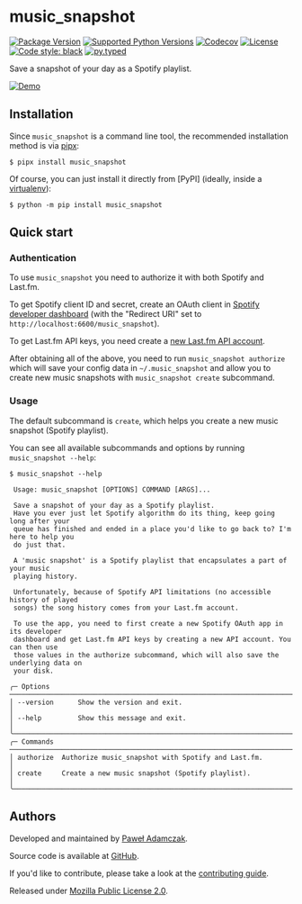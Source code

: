 # music_snapshot
[![Package Version](https://img.shields.io/pypi/v/music_snapshot)][pypi music_snapshot]
[![Supported Python Versions](https://img.shields.io/pypi/pyversions/music_snapshot)][pypi music_snapshot]
[![Codecov](https://img.shields.io/codecov/c/github/pawelad/music_snapshot)][codecov music_snapshot]
[![License](https://img.shields.io/pypi/l/music_snapshot)][license]
[![Code style: black](https://img.shields.io/badge/code%20style-black-000000.svg)][black]
[![py.typed](https://img.shields.io/badge/py-typed-FFD43B)][pep561]

Save a snapshot of your day as a Spotify playlist.

[![Demo](https://cdn.jsdelivr.net/gh/pawelad/music_snapshot/demo.gif)][asciicast music_snapshot]

## Installation
Since `music_snapshot` is a command line tool, the recommended installation method
is via [pipx]:

```console
$ pipx install music_snapshot
```

Of course, you can just install it directly from [PyPI] (ideally, inside a
[virtualenv]):

```console
$ python -m pip install music_snapshot
```

## Quick start

### Authentication
To use `music_snapshot` you need to authorize it with both Spotify and Last.fm.

To get Spotify client ID and secret, create an OAuth client in
[Spotify developer dashboard] (with the "Redirect URI" set to 
`http://localhost:6600/music_snapshot`).

To get Last.fm API keys, you need create a [new Last.fm API account].

After obtaining all of the above, you need to run `music_snapshot authorize`
which will save your config data in `~/.music_snapshot` and allow you to create
new music snapshots with `music_snapshot create` subcommand.

### Usage
The default subcommand is `create`, which helps you create a new music snapshot
(Spotify playlist).

You can see all available subcommands and options by running `music_snapshot --help`:

```console
$ music_snapshot --help          
                                                                                        
 Usage: music_snapshot [OPTIONS] COMMAND [ARGS]...                                      
                                                                                        
 Save a snapshot of your day as a Spotify playlist.                                     
 Have you ever just let Spotify algorithm do its thing, keep going long after your      
 queue has finished and ended in a place you'd like to go back to? I'm here to help you 
 do just that.                                                                          
                                                                                        
 A 'music snapshot' is a Spotify playlist that encapsulates a part of your music        
 playing history.                                                                       
                                                                                        
 Unfortunately, because of Spotify API limitations (no accessible history of played     
 songs) the song history comes from your Last.fm account.                               
                                                                                        
 To use the app, you need to first create a new Spotify OAuth app in its developer      
 dashboard and get Last.fm API keys by creating a new API account. You can then use     
 those values in the authorize subcommand, which will also save the underlying data on  
 your disk.                                                                             
                                                                                        
╭─ Options ────────────────────────────────────────────────────────────────────────────╮
│ --version      Show the version and exit.                                            │
│ --help         Show this message and exit.                                           │
╰──────────────────────────────────────────────────────────────────────────────────────╯
╭─ Commands ───────────────────────────────────────────────────────────────────────────╮
│ authorize  Authorize music_snapshot with Spotify and Last.fm.                        │
│ create     Create a new music snapshot (Spotify playlist).                           │
╰──────────────────────────────────────────────────────────────────────────────────────╯
```

## Authors
Developed and maintained by [Paweł Adamczak][pawelad].

Source code is available at [GitHub][github music_snapshot].

If you'd like to contribute, please take a look at the
[contributing guide].

Released under [Mozilla Public License 2.0][license].


[asciicast music_snapshot]: https://asciinema.org/a/689879
[black]: https://github.com/psf/black
[codecov music_snapshot]: https://app.codecov.io/github/pawelad/music_snapshot
[contributing guide]: ./CONTRIBUTING.md
[github music_snapshot]: https://github.com/pawelad/music_snapshot
[license]: ./LICENSE
[new last.fm api account]: https://www.last.fm/api/account/create
[pawelad]: https://pawelad.me/
[pep561]: https://peps.python.org/pep-0561/
[pipx]: https://github.com/pypa/pipx
[pypi music_snapshot]: https://pypi.org/project/music_snapshot/
[spotify developer dashboard]: https://developer.spotify.com/dashboard
[virtualenv]: https://packaging.python.org/en/latest/guides/installing-using-pip-and-virtual-environments/
